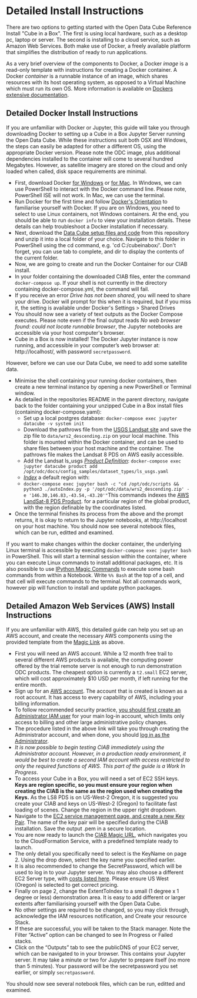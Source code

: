 # Detailed Install Instructions
There are two options to getting started with the Open Data Cube Reference Install "Cube in a Box". The first is using local hardware, such as a desktop pc, laptop or server. The second is installing to a cloud service, such as Amazon Web Services. Both make use of Docker, a freely available platform that simplifies the distribution of ready to run applications.

As a very brief overview of the components to Docker, a Docker *image* is a read-only template with instructions for creating a Docker container. A Docker *container* is a runnable instance of an image, which shares resources with its host operating system, as opposed to a Virtual Machine which must run its own OS.  More information is available on [Dockers extensive documentation](https://docs.docker.com/engine/docker-overview/#docker-objects).


## Detailed Docker Install Instructions
If you are unfamiliar with Docker or Jupyter, this guide will take you through downloading Docker to setting up a Cube in a Box Jupyter Server running the Open Data Cube. While these instructions suit both OSX and Windows, the steps can easily be adapted for other a different OS, using the appropriate Docker version. Please note the ODC image, plus additional dependencies installed to the container will come to several hundred Megabytes. However, as satellite imagery are stored on the cloud and only loaded when called, disk space requirements are minimal.

* First, download Docker [for Windows](https://docs.docker.com/docker-for-windows/install/) or [for Mac](https://docs.docker.com/docker-for-mac/install/).
In Windows, we can use PowerShell to interact with the Docker command line. Please note, PowerShell ISE will not work. In Mac, we can use the terminal.
* Run Docker for the first time and follow [Docker's Orientation](https://docs.docker.com/get-started/) to familiarise yourself with Docker. If you are on Windows, you need to select to use Linux containers, not Windows containers. At the end, you should be able to run `docker info` to view your installation details. These details can help troubleshoot a Docker installation if necessary.
* Next, download the [Data Cube setup files and code](https://github.com/crc-si/cube-in-a-box/archive/master.zip) from this repository and unzip it into a local folder of your choice. Navigate to this folder in PowerShell using the cd command, e.g. 'cd C:/cubeinabox/'. Don't forget, you can use tab to complete, and dir to display the contents of the current folder.
* Now, we are going to create and run the Docker Container for our CIAB install. 
* In your folder containing the downloaded CIAB files, enter the command `docker-compose up`. If your shell is not currently in the directory containing docker-compose.yml, the command will fail. 
* If you receive an error _Drive has not been shared_, you will need to share your drive. Docker will prompt for this when it is required, but if you miss it, the setting is available under Docker's Settings > Shared Drives
* You should now see a variety of text outputs as the Docker Compose executes. Please note even if the final output reads _No web browser found: could not locate runnable browser_, the Jupyter notebooks are accessible via your host computer's browser.
* Cube in a Box is now installed! The Docker Jupyter instance is now running, and accessible in your computer’s web browser at: http://localhost/, with password `secretpassword`.

However, before we can use our Data Cube, we need to add some satellite data. 
* Minimise the shell containing your running docker containers, then create a new terminal instance by opening a new PowerShell or Terminal window.
* As detailed in the repositories README in the parent directory, navigate back to the folder containing your unzipped Cube in a Box install files (containing docker-compose.yaml):
  * Set up a local postgres database: `docker-compose exec jupyter datacube -v system init`
  * Download the pathrows file from the [USGS Landsat site](https://landsat.usgs.gov/sites/default/files/documents/WRS2_descending.zip) and save the zip file to `data/wrs2_descending.zip` on your local machine. This folder is mounted within the Docker container, and can be used to share files between your host machine and the container. The  pathrows file makes the Landsat 8 PDS on AWS easily accessible.
   * Add the Landsat ls_usgs [_Product Definition_](https://datacube-core.readthedocs.io/en/latest/ops/indexing.html#product-definition): `docker-compose exec jupyter datacube product add /opt/odc/docs/config_samples/dataset_types/ls_usgs.yaml`
   * [_Index_](https://datacube-core.readthedocs.io/en/latest/ops/indexing.html#adding-data-indexing) a default region with:
   * `docker-compose exec jupyter bash -c "cd /opt/odc/scripts && python3 ./autoIndex.py -p '/opt/odc/data/wrs2_descending.zip' -e '146.30,146.83,-43.54,-43.20'"`This commands indexes the [AWS LandSat-8 PDS Product](https://docs.opendata.aws/landsat-pds/readme.html). for a particular region of the global product, with the region definable by the coordinates listed.
* Once the terminal finishes its process from the above and the prompt returns, it is okay to return to the Jupyter notebooks, at http://localhost on your host machine.
You should now see several notebook files, which can be run, editted and examined.

If you want to make changes within the docker container, the underlying Linux terminal is accessible by executing `docker-compose exec jupyter bash` in PowerShell. This will start a terminal session within the container, where you can execute Linux commands to install additional packages, etc. 
It is also possible to use [IPython Magic Commands](https://ipython.readthedocs.io/en/stable/interactive/magics.html) to execute some bash commands from within a Notebook. Write `%% Bash` at the top of a cell, and that cell will execute commands to the terminal. Not all commands work, however pip will function to install and update python packages.

## Detailed Amazon Web Services (AWS) Install Instructions
If you are unfamiliar with AWS, this detailed guide can help you set up an AWS account, and create the necessary AWS components using the provided template from the [Magic Link](https://console.aws.amazon.com/cloudformation/home?#/stacks/new?stackName=cube-in-a-box&templateURL=https://s3-ap-southeast-2.amazonaws.com/cubeinabox/opendatacube-test.yml) as above.
* First you will need an AWS account. While a 12 month free trail to several different AWS products is available, the computing power offered by the trial remote server is not enough to run demonstration ODC products. The cheapest option is currently a `t2.small` EC2 server, which will cost approximately $10 USD per month, if left running for the entire month.
* Sign up for an [AWS account](https://portal.aws.amazon.com/billing/signup#/start). The account that is created is known as a root account. It has access to every capability of AWS, including your billing information.
* To follow recommended security practice, [you should first create an Administrator IAM user](https://docs.aws.amazon.com/IAM/latest/UserGuide/getting-started_create-admin-group.html) for your main log-in account, which limits only access to billing and other large administrative policy changes. 
* The procedure listed in the above link will take you through creating the Administrator account, and when done, you should [log in as the Administrator](https://docs.aws.amazon.com/IAM/latest/UserGuide/getting-started_how-users-sign-in.html).
* _It is now possible to begin testing CIAB immediately using the Administrator account. However, in a production ready environment, it would be best to create a second IAM account with access restricted to only the required functions of AWS. This part of the guide is a Work In Progress_.
* To access your Cube in a Box, you will need a set of EC2 SSH keys. __Keys are region specific, so you must ensure your region when creating the CIAB is the same as the region used when creating the Keys.__ As the LS8 PDS is on US-West-2 Oregon, it is suggested you create your CIAB and keys on US-West-2 (Oregon) to facilitate fast loading of scenes. Change the region in the upper right dropdown.
* Navigate to the [EC2 service management page, and create a new Key Pair](https://us-west-2.console.aws.amazon.com/ec2/v2/home?region=us-west-2#KeyPairs). The name of the key pair will be specified during the CIAB installation. Save the output .pem in a secure location.
* You are now ready to launch the [CIAB Magic URL](https://console.aws.amazon.com/cloudformation/home?#/stacks/new?stackName=cube-in-a-box&templateURL=https://s3-ap-southeast-2.amazonaws.com/cubeinabox/opendatacube-test.yml), which navigates you to the CloudFormation Service, with a predefined template ready to launch.
* The only detail you specifically need to select is the KeyName on page 2. Using the drop down, select the key name you specified earlier. 
* It is also recommended to change the SecretPassword, which will be used to log in to your Jupyter server. You may also choose a different EC2 Server type, with [costs listed here](https://aws.amazon.com/ec2/pricing/on-demand/). Please ensure US West (Oregon) is selected to get correct pricing.
* Finally on page 2, change the ExtentToIndex to a small (1 degree x 1 degree or less) demonstration area. It is easy to add different or larger extents after familiarising yourself with the Open Data Cube.
* No other settings are required to be changed, so you may click through, acknowledge the IAM resources notification, and Create your resource Stack. 
* If these are successful, you will be taken to the Stack manager. Note the Filter “Active” option can be changed to see In Progress or Failed stacks.
* Click on the “Outputs” tab to see the publicDNS of your EC2 server, which can be navigated to in your browser. This contains your Jupyter server. It may take a minute or two for Jupyter to prepare itself (no more than 5 minutes). Your password will be the secretpassword you set earlier, or simply `secretpassword`.

You should now see several notebook files, which can be run, editted and examined.

